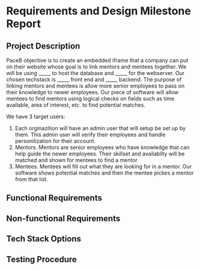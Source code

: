 # Requirements and Design Milestone Report


## Project Description

PaceB objective is to create an embedded iframe that a company can put on their website whose goal is to link mentors and mentees together. We will be using _____ to host the database and _____ for the webserver. Our chosen techstack is _____ front end and _____ backend. The purpose of linking mentors and mentees is allow more senior employees to pass on their knowledge to newer employees. Our piece of software will allow mentees to find mentors using logical checks on fields such as time available, area of interest, etc. to find potential matches. 

We have 3 target users:
1. Each orginazition will have an admin user that will setup be set up by them. This admin user will verify their employees and handle personilization for their account.
2. Mentors. Mentors are senior employees who have knowledge that can help guide the newer employees. Their skillset and availablity will be matched and shown for mentees to find a mentor
3. Mentees. Mentees will fill out what they are looking for in a mentor. Our software shows potential matches and then the mentee pickes a mentor from that list.


## Functional Requirements 


## Non-functional Requirements 


## Tech Stack Options


## Testing Procedure 